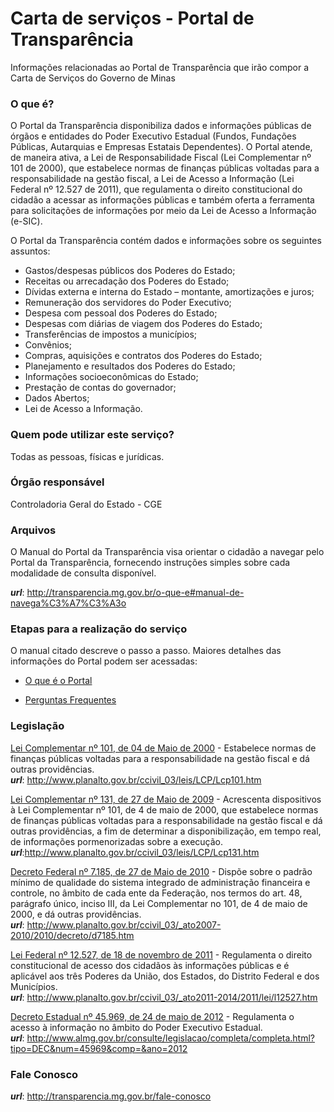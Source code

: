# Carta de serviços - Portal de Transparência

Informações relacionadas ao Portal de Transparência que irão compor a Carta de Serviços do Governo de Minas

### O que é?

O Portal da Transparência disponibiliza dados e informações públicas de órgãos e entidades do Poder Executivo Estadual (Fundos, Fundações Públicas, Autarquias e Empresas Estatais Dependentes). O Portal atende, de maneira ativa, a Lei de Responsabilidade Fiscal (Lei Complementar nº 101 de 2000), que estabelece normas de finanças públicas voltadas para a responsabilidade na gestão fiscal, a Lei de Acesso a Informação (Lei Federal nº 12.527 de 2011), que regulamenta o direito constitucional do cidadão a acessar as informações públicas e também oferta a ferramenta para solicitações de informações por meio da Lei de Acesso a Informação (e-SIC).

O Portal da Transparência contém dados e informações sobre os seguintes assuntos:

* Gastos/despesas públicos dos Poderes do Estado;
* Receitas ou arrecadação dos Poderes do Estado;
* Dívidas externa e interna do Estado – montante, amortizações e juros;
* Remuneração dos servidores do Poder Executivo;
* Despesa com pessoal dos Poderes do Estado;
* Despesas com diárias de viagem dos Poderes do Estado;
* Transferências de impostos a municípios;
* Convênios;
* Compras, aquisições e contratos dos Poderes do Estado;
* Planejamento e resultados dos Poderes do Estado;
* Informações socioeconômicas do Estado;
* Prestação de contas do governador;
* Dados Abertos;
* Lei de Acesso a Informação.

### Quem pode utilizar este serviço?

Todas as pessoas, físicas e jurídicas.

### Órgão responsável

Controladoria Geral do Estado - CGE

### Arquivos

O Manual do Portal da Transparência visa orientar o cidadão a navegar pelo Portal da Transparência, fornecendo instruções simples sobre cada modalidade de consulta disponível.

___url___: http://transparencia.mg.gov.br/o-que-e#manual-de-navega%C3%A7%C3%A3o

### Etapas para a realização do serviço

O manual citado descreve o passo a passo. Maiores detalhes das informações do Portal podem ser acessadas:

* [O que é o Portal](http://transparencia.mg.gov.br/o-que-e)

* [Perguntas Frequentes](http://transparencia.mg.gov.br/perguntas-frequentes)

### Legislação

[Lei Complementar nº 101, de 04 de Maio de 2000](http://www.planalto.gov.br/ccivil_03/leis/LCP/Lcp101.htm) - Estabelece normas de finanças públicas voltadas para a responsabilidade na gestão fiscal e dá outras providências.    
___url___: http://www.planalto.gov.br/ccivil_03/leis/LCP/Lcp101.htm

[Lei Complementar nº 131, de 27 de Maio de 2009](http://www.planalto.gov.br/ccivil_03/leis/LCP/Lcp131.htm) - Acrescenta dispositivos à Lei Complementar nº 101, de 4 de maio de 2000, que estabelece normas de finanças públicas voltadas para a responsabilidade na gestão fiscal e dá outras providências, a fim de determinar a disponibilização, em tempo real, de informações pormenorizadas sobre a execução.  
___url___:http://www.planalto.gov.br/ccivil_03/leis/LCP/Lcp131.htm

[Decreto Federal nº 7.185, de 27 de Maio de 2010](http://www.planalto.gov.br/ccivil_03/_ato2007-2010/2010/decreto/d7185.htm) - Dispõe sobre o padrão mínimo de qualidade do sistema integrado de administração financeira e controle, no âmbito de cada ente da Federação, nos termos do art. 48, parágrafo único, inciso III, da Lei Complementar no 101, de 4 de maio de 2000, e dá outras providências.  
___url___: http://www.planalto.gov.br/ccivil_03/_ato2007-2010/2010/decreto/d7185.htm

[Lei Federal nº 12.527, de 18 de novembro de 2011](http://www.planalto.gov.br/ccivil_03/_ato2011-2014/2011/lei/l12527.htm) - Regulamenta o direito constitucional de acesso dos cidadãos às informações públicas e é aplicável aos três Poderes da União, dos Estados, do Distrito Federal e dos Municípios.  
___url___: http://www.planalto.gov.br/ccivil_03/_ato2011-2014/2011/lei/l12527.htm

[Decreto Estadual nº 45.969, de 24 de maio de 2012](http://www.almg.gov.br/consulte/legislacao/completa/completa.html?tipo=DEC&num=45969&comp=&ano=2012) - Regulamenta o acesso à informação no âmbito do Poder Executivo Estadual.  
___url___: http://www.almg.gov.br/consulte/legislacao/completa/completa.html?tipo=DEC&num=45969&comp=&ano=2012


### Fale Conosco
___url___: http://transparencia.mg.gov.br/fale-conosco
